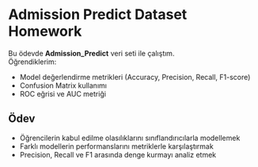 # Admission Predict Dataset Homework

Bu ödevde **Admission_Predict** veri seti ile çalıştım.  
Öğrendiklerim:
- Model değerlendirme metrikleri (Accuracy, Precision, Recall, F1-score)
- Confusion Matrix kullanımı
- ROC eğrisi ve AUC metriği

## Ödev
- Öğrencilerin kabul edilme olasılıklarını sınıflandırıcılarla modellemek
- Farklı modellerin performanslarını metriklerle karşılaştırmak
- Precision, Recall ve F1 arasında denge kurmayı analiz etmek

